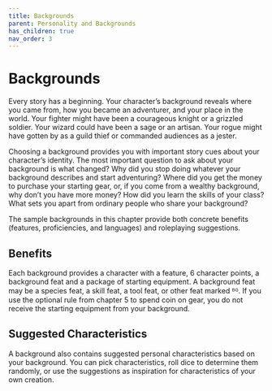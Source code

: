 ```yaml
---
title: Backgrounds
parent: Personality and Backgrounds
has_children: true
nav_order: 3
---
```


# Backgrounds
Every story has a beginning. Your character’s background reveals where you came from, how you became an adventurer, and your place in the world. Your fighter might have been a courageous knight or a grizzled soldier. Your wizard could have been a sage or an artisan. Your rogue might have gotten by as a guild thief or commanded audiences as a jester.

Choosing a background provides you with important story cues about your character’s identity. The most important question to ask about your background is what changed? Why did you stop doing whatever your background describes and start adventuring? Where did you get the money to purchase your starting gear, or, if you come from a wealthy background, why don’t you have more money? How did you learn the skills of your class? What sets you apart from ordinary people who share your background?

The sample backgrounds in this chapter provide both concrete benefits (features, proficiencies, and languages) and roleplaying suggestions.

## Benefits
Each background provides a character with a feature, 6 character points, a background feat and a package of starting equipment. A background feat may be a species feat, a skill feat, a tool feat, or other feat marked ᴮᴳ. If you use the optional rule from chapter 5 to spend coin on gear, you do not receive the starting equipment from your background.

## Suggested Characteristics
A background also contains suggested personal characteristics based on your background. You can pick characteristics, roll dice to determine them randomly, or use the suggestions as inspiration for characteristics of your own creation.
